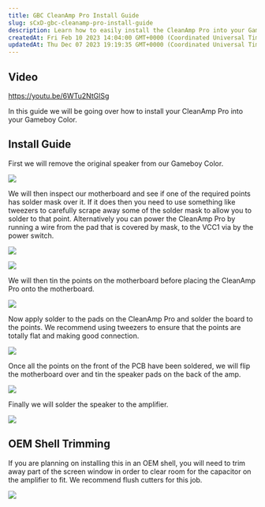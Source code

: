 ```yaml
---
title: GBC CleanAmp Pro Install Guide
slug: sCxD-gbc-cleanamp-pro-install-guide
description: Learn how to easily install the CleanAmp Pro into your Gameboy Color with this comprehensive guide. From removing the original speaker to soldering the board and tinning the speaker pads, follow step-by-step instructions for a successful installation. Not
createdAt: Fri Feb 10 2023 14:04:00 GMT+0000 (Coordinated Universal Time)
updatedAt: Thu Dec 07 2023 19:19:35 GMT+0000 (Coordinated Universal Time)
---
```


## Video

<https://youtu.be/6WTu2NtGlSg>

In this guide we will be going over how to install your CleanAmp Pro into your Gameboy Color.

## Install Guide

First we will remove the original speaker from our Gameboy Color.&#x20;

![](../../assets/3uTNx06Q2l7JIcBPtvreG_1-remove-speaker.jpg)

We will then inspect our motherboard and see if one of the required points has solder mask over it. If it does then you need to use something like tweezers to carefully scrape away some of the solder mask to allow you to solder to that point. Alternatively you can power the CleanAmp Pro by running a wire from the pad that is covered by mask, to the VCC1 via by the power switch.

![](../../assets/yu-aREz6Wz0Fy0395TJZv_2-check-point-and-scrape.jpg)

![](../../assets/02U6W4PIpUj3j0B9rSlnO_vcc-switch.jpg)

We will then tin the points on the motherboard before placing the CleanAmp Pro onto the motherboard.

![](../../assets/LJmTJMhjE3wGKTBkfHuk9_3-place-it.jpg)

Now apply solder to the pads on the CleanAmp Pro and solder the board to the points. We recommend using tweezers to ensure that the points are totally flat and making good connection.&#x20;

![](../../assets/CmQVY3Efp8d_Qcjsr5odn_4-solder-points-use-tweezers.jpg)

Once all the points on the front of the PCB have been soldered, we will flip the motherboard over and tin the speaker pads on the back of the amp.&#x20;

![](../../assets/p3CZhhLgBLbfPY-FlAvdc_5-tin-speaker-pads-and-connect.jpg)

Finally we will solder the speaker to the amplifier.

![](../../assets/QPbAUKgqon6nGvXXOJkt0_6-solder-speaker-.jpg)

## OEM Shell Trimming

If you are planning on installing this in an OEM shell, you will need to trim away part of the screen window in order to clear room for the capacitor on the amplifier to fit. We recommend flush cutters for this job.&#x20;

![](../../assets/McWKitWKp1c6LIF42mYvG_7-shell-trim.jpg)

